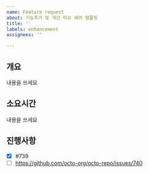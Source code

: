 ```yaml
---
name: Feature request
about: 기능추가 및 개선 이슈 쉐어 템플릿
title: ''
labels: enhancement
assignees: ''

---
```


## 개요
내용을 쓰세요

## 소요시간
내용을 쓰세요

## 진행사항
- [x] #739
- [ ] https://github.com/octo-org/octo-repo/issues/740
